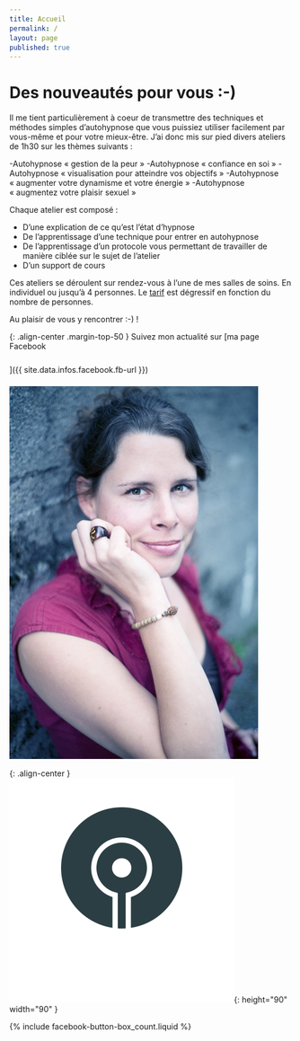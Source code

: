 ```yaml
---
title: Accueil
permalink: /
layout: page
published: true
---
```


# Des nouveautés pour vous :-)

Il me tient  particulièrement à coeur de  transmettre des techniques et méthodes simples d’autohypnose que vous puissiez utiliser facilement par vous-même et pour votre mieux-être. J’ai donc mis sur pied divers ateliers de 1h30 sur les thèmes suivants :

-Autohypnose « gestion de la peur »
-Autohypnose « confiance en soi »
-Autohypnose « visualisation pour atteindre vos objectifs »
-Autohypnose « augmenter votre dynamisme et votre énergie »
-Autohypnose « augmentez votre plaisir sexuel »

Chaque atelier est composé :

- D’une explication de ce qu’est l’état d’hypnose
- De l’apprentissage d’une technique pour  entrer en autohypnose
- De l’apprentissage d’un protocole vous permettant de travailler de manière ciblée sur le sujet de l’atelier
- D’un support de cours

Ces ateliers se déroulent sur rendez-vous à l’une de mes salles de soins. En individuel ou jusqu’à 4 personnes. Le [tarif](http://laetitia-stucki.ch/tarifs/) est dégressif en fonction du nombre de personnes.

Au plaisir de vous y rencontrer :-) !

{: .align-center .margin-top-50 }
Suivez mon actualité sur
[ma page Facebook<br/><i style="font-size:30pt;" class="fa fa-facebook-official"></i>]({{ site.data.infos.facebook.fb-url }})

![Lætitia Stucki](./images/laetitia-stucki.jpg)

{: .align-center }
![](./images/logo-laetitia-stucki-anthracite.svg){: height="90" width="90" }

{% include facebook-button-box_count.liquid %}
